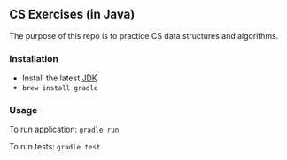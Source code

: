## CS Exercises (in Java)

The purpose of this repo is to practice CS data structures and algorithms.

### Installation

* Install the latest [JDK](http://www.oracle.com/technetwork/java/javase/downloads/jdk8-downloads-2133151.html)
* `brew install gradle`

### Usage

To run application:
`gradle run`

To run tests:
`gradle test`
